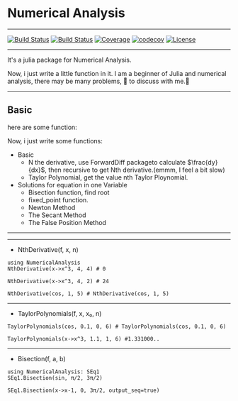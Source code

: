 # Numerical Analysis
*****
[![Build Status](https://travis-ci.com/ZhouZhuofei/NumericalAnalysis.jl.svg?branch=master)](https://travis-ci.com/ZhouZhuofei/NumericalAnalysis.jl)
[![Build Status](https://ci.appveyor.com/api/projects/status/github/ZhouZhuofei/NumericalAnalysis.jl?svg=true)](https://ci.appveyor.com/project/ZhouZhuofei/NumericalAnalysis-jl)
[![Coverage](https://coveralls.io/repos/github/ZhouZhuofei/NumericalAnalysis.jl/badge.svg?branch=master)](https://coveralls.io/github/ZhouZhuofei/NumericalAnalysis.jl?branch=master)
[![codecov](https://codecov.io/gh/ZhouZhuofei/NumericalAnalysis.jl/branch/master/graph/badge.svg)](https://codecov.io/gh/ZhouZhuofei/NumericalAnalysis.jl)
[![License](https://img.shields.io/badge/license-MIT-brightgreen.svg?style=flat)](https://github.com/ZhouZhuofei/NumericalAnalysis.jl/blob/master/LICENSE)

****
It's a julia package for Numerical Analysis.

Now, i just write a little function in it.
I am a beginner of Julia and numerical analysis, there may be many problems, 👏 to discuss with me.🤣

***

## Basic

here are some function:



Now, i just write some functions:
- Basic
  - N the derivative, use ForwardDiff packageto calculate $\frac{dy}{dx}$, then recursive to get Nth derivative.(emmm, I feel a bit slow)
  - Taylor Polynomial, get the value nth Taylor Ploynomial.
- Solutions for equation in one Variable
  - Bisection function, find root
  - fixed_point function.
  - Newton Method
  - The Secant Method
  - The False Position Method

***
***




- NthDerivative(f, x, n)
```@example 1
using NumericalAnalysis
NthDerivative(x->x^3, 4, 4) # 0
```
```@example 1
NthDerivative(x->x^3, 4, 2) # 24
```
```@example 1
NthDerivative(cos, 1, 5) # NthDerivative(cos, 1, 5)
```

********************

- TaylorPolynomials(f, x, x₀, n)
```@example 1
TaylorPolynomials(cos, 0.1, 0, 6) # TaylorPolynomials(cos, 0.1, 0, 6)
```
```@example 1
TaylorPolynomials(x->x^3, 1.1, 1, 6) #1.331000..
```

********************

- Bisection(f, a, b)
```@example 1
using NumericalAnalysis: SEq1
SEq1.Bisection(sin, π/2, 3π/2)
```
```@example 1
SEq1.Bisection(x->x-1, 0, 3π/2, output_seq=true)
```
